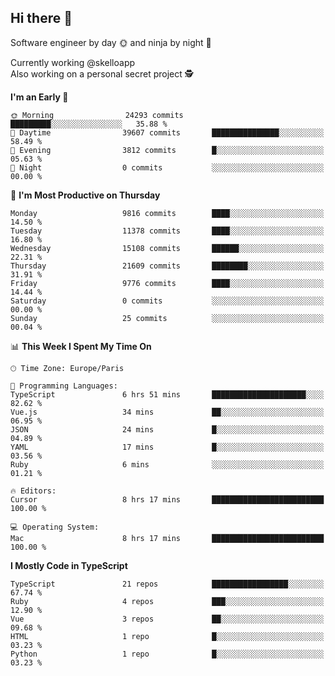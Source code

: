 ## Hi there 👋

Software engineer by day 🌞 and ninja by night 🌝

Currently working @skelloapp <br>
Also working on a personal secret project 🕵️

<!--START_SECTION:waka-->
**I'm an Early 🐤** 

```text
🌞 Morning                24293 commits       █████████░░░░░░░░░░░░░░░░   35.88 % 
🌆 Daytime                39607 commits       ███████████████░░░░░░░░░░   58.49 % 
🌃 Evening                3812 commits        █░░░░░░░░░░░░░░░░░░░░░░░░   05.63 % 
🌙 Night                  0 commits           ░░░░░░░░░░░░░░░░░░░░░░░░░   00.00 % 
```
📅 **I'm Most Productive on Thursday** 

```text
Monday                   9816 commits        ████░░░░░░░░░░░░░░░░░░░░░   14.50 % 
Tuesday                  11378 commits       ████░░░░░░░░░░░░░░░░░░░░░   16.80 % 
Wednesday                15108 commits       ██████░░░░░░░░░░░░░░░░░░░   22.31 % 
Thursday                 21609 commits       ████████░░░░░░░░░░░░░░░░░   31.91 % 
Friday                   9776 commits        ████░░░░░░░░░░░░░░░░░░░░░   14.44 % 
Saturday                 0 commits           ░░░░░░░░░░░░░░░░░░░░░░░░░   00.00 % 
Sunday                   25 commits          ░░░░░░░░░░░░░░░░░░░░░░░░░   00.04 % 
```


📊 **This Week I Spent My Time On** 

```text
🕑︎ Time Zone: Europe/Paris

💬 Programming Languages: 
TypeScript               6 hrs 51 mins       █████████████████████░░░░   82.62 % 
Vue.js                   34 mins             ██░░░░░░░░░░░░░░░░░░░░░░░   06.95 % 
JSON                     24 mins             █░░░░░░░░░░░░░░░░░░░░░░░░   04.89 % 
YAML                     17 mins             █░░░░░░░░░░░░░░░░░░░░░░░░   03.56 % 
Ruby                     6 mins              ░░░░░░░░░░░░░░░░░░░░░░░░░   01.21 % 

🔥 Editors: 
Cursor                   8 hrs 17 mins       █████████████████████████   100.00 % 

💻 Operating System: 
Mac                      8 hrs 17 mins       █████████████████████████   100.00 % 
```

**I Mostly Code in TypeScript** 

```text
TypeScript               21 repos            █████████████████░░░░░░░░   67.74 % 
Ruby                     4 repos             ███░░░░░░░░░░░░░░░░░░░░░░   12.90 % 
Vue                      3 repos             ██░░░░░░░░░░░░░░░░░░░░░░░   09.68 % 
HTML                     1 repo              █░░░░░░░░░░░░░░░░░░░░░░░░   03.23 % 
Python                   1 repo              █░░░░░░░░░░░░░░░░░░░░░░░░   03.23 % 
```




<!--END_SECTION:waka-->

<!--
**antoinelncl/antoinelncl** is a ✨ _special_ ✨ repository because its `README.md` (this file) appears on your GitHub profile.

Here are some ideas to get you started:

- 🔭 I’m currently working on ...
- 🌱 I’m currently learning ...
- 👯 I’m looking to collaborate on ...
- 🤔 I’m looking for help with ...
- 💬 Ask me about ...
- 📫 How to reach me: ...
- 😄 Pronouns: ...
- ⚡ Fun fact: ...
-->
